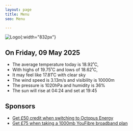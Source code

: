 ```yaml
---
layout: page
title: Menu
seo: Menu

---
```


![Logo](/images/logo.jpg){:width="832px"}

<!-- weather_marker starts -->
## On Friday, 09 May 2025

- The average temperature today is 18.92˚C,
- With highs of 19.75˚C and lows of 18.62˚C,
- It may feel like 17.81˚C with clear sky
- The wind speed is 3.13m/s and visibility is 10000m
- The pressure is 1020hPa and humidity is 36%
- The sun will rise at 04:24 and set at 19:45

<!-- weather_marker ends -->

## Sponsors

- [Get £50 credit when switching to Octopus Energy](https://bit.ly/3oD1nnS)
- [Get £75 when taking a 1000mb YouFibre broadband plan](https://aklam.io/91zWhU?)
